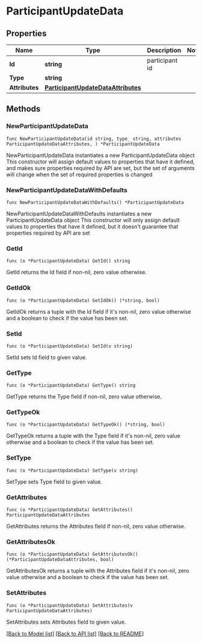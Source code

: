 # ParticipantUpdateData

## Properties

Name | Type | Description | Notes
------------ | ------------- | ------------- | -------------
**Id** | **string** | participant id | 
**Type** | **string** |  | 
**Attributes** | [**ParticipantUpdateDataAttributes**](ParticipantUpdateDataAttributes.md) |  | 

## Methods

### NewParticipantUpdateData

`func NewParticipantUpdateData(id string, type_ string, attributes ParticipantUpdateDataAttributes, ) *ParticipantUpdateData`

NewParticipantUpdateData instantiates a new ParticipantUpdateData object
This constructor will assign default values to properties that have it defined,
and makes sure properties required by API are set, but the set of arguments
will change when the set of required properties is changed

### NewParticipantUpdateDataWithDefaults

`func NewParticipantUpdateDataWithDefaults() *ParticipantUpdateData`

NewParticipantUpdateDataWithDefaults instantiates a new ParticipantUpdateData object
This constructor will only assign default values to properties that have it defined,
but it doesn't guarantee that properties required by API are set

### GetId

`func (o *ParticipantUpdateData) GetId() string`

GetId returns the Id field if non-nil, zero value otherwise.

### GetIdOk

`func (o *ParticipantUpdateData) GetIdOk() (*string, bool)`

GetIdOk returns a tuple with the Id field if it's non-nil, zero value otherwise
and a boolean to check if the value has been set.

### SetId

`func (o *ParticipantUpdateData) SetId(v string)`

SetId sets Id field to given value.


### GetType

`func (o *ParticipantUpdateData) GetType() string`

GetType returns the Type field if non-nil, zero value otherwise.

### GetTypeOk

`func (o *ParticipantUpdateData) GetTypeOk() (*string, bool)`

GetTypeOk returns a tuple with the Type field if it's non-nil, zero value otherwise
and a boolean to check if the value has been set.

### SetType

`func (o *ParticipantUpdateData) SetType(v string)`

SetType sets Type field to given value.


### GetAttributes

`func (o *ParticipantUpdateData) GetAttributes() ParticipantUpdateDataAttributes`

GetAttributes returns the Attributes field if non-nil, zero value otherwise.

### GetAttributesOk

`func (o *ParticipantUpdateData) GetAttributesOk() (*ParticipantUpdateDataAttributes, bool)`

GetAttributesOk returns a tuple with the Attributes field if it's non-nil, zero value otherwise
and a boolean to check if the value has been set.

### SetAttributes

`func (o *ParticipantUpdateData) SetAttributes(v ParticipantUpdateDataAttributes)`

SetAttributes sets Attributes field to given value.



[[Back to Model list]](../README.md#documentation-for-models) [[Back to API list]](../README.md#documentation-for-api-endpoints) [[Back to README]](../README.md)


